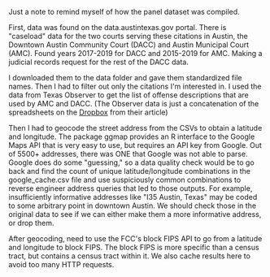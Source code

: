 Just a note to remind myself of how the panel dataset was compiled.

First, data was found on the data.austintexas.gov portal. There is "caseload" data for the two courts serving these citations in Austin, the Downtown Austin Community Court (DACC) and Austin Municipal Court (AMC). Found years 2017-2019 for DACC and 2015-2019 for AMC. Making a judicial records request for the rest of the DACC data.

I downloaded them to the data folder and gave them standardized file names. Then I had to filter out only the citations I'm interested in. I used the data from Texas Observer to get the list of offense descriptions that are used by AMC and DACC. (The Observer data is just a concatenation of the spreadsheets on the [Dropbox](https://www.dropbox.com/sh/nrmu408a98ogs6e/AABj1VCQCgTKivZHXrK7CkHSa?dl=0&preview=Austin.zip) from their article)

Then I had to geocode the street address from the CSVs to obtain a latitude and longitude. The package ggmap provides an R interface to the Google Maps API that is very easy to use, but requires an API key from Google. Out of 5500+ addresses, there was ONE that Google was not able to parse. Google does do some "guessing," so a data quality check would be to go back and find the count of unique latitude/longitude combinations in the google_cache.csv file and use suspiciously common combinations to reverse engineer address queries that led to those outputs. For example, insufficiently informative addresses like "I35 Austin, Texas" may be coded to some arbitrary point in downtown Austin. We should check those in the original data to see if we can either make them a more informative address, or drop them.

After geocoding, need to use the FCC's block FIPS API to go from a latitude and longitude to block FIPS. The block FIPS is more specific than a census tract, but contains a census tract within it. We also cache results here to avoid too many HTTP requests.